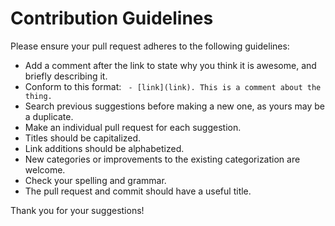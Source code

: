 # Contribution Guidelines
Please ensure your pull request adheres to the following guidelines:

- Add a comment after the link to state why you think it is awesome, and briefly describing it.
- Conform to this format: ` - [link](link). This is a comment about the thing.`
- Search previous suggestions before making a new one, as yours may be a duplicate.
- Make an individual pull request for each suggestion.
- Titles should be capitalized.
- Link additions should be alphabetized.
- New categories or improvements to the existing categorization are welcome.
- Check your spelling and grammar.
- The pull request and commit should have a useful title.

Thank you for your suggestions!
